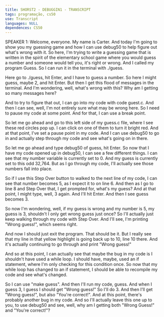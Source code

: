 ```yaml
---
title: SHORST2 - DEBUGGIN1 - TRANSCRIPT
tags: programação, cs50
use: Transcript
languages: NULL
dependences: CS50
---
```


SPEAKER 1: Welcome, everyone. My name is Carter. And today I'm going to show you my guessing game and how I can use debug50 to help figure out what's wrong with it. So here, I'm trying to write a guessing game that is written in the spirit of the elementary school game where you would guess a number and someone would tell you, it's right or wrong. And I called my program Guess. So I can run it in the terminal with ./guess. 

Here go to ./guess, hit Enter, and I have to guess a number. So here I might guess, maybe 2, and hit Enter. But then I get this flood of messages in the terminal. And I'm wondering, well, what's wrong with this? Why am I getting so many messages here? 

And to try to figure that out, I can go into my code with code guest.c. And then I can see, well, I'm not entirely sure what may be wrong here. So I need to pause my code at some point. And for that, I can use a break point. 

So let me go ahead and go to this left side of my guess.c file, where I see these red circles pop up. I can click on one of them to turn it bright red. And at that point, I've set a pause point in my code. And I can use debug50 to go in and actually step through my code and see what's going on in there. 

So let me go ahead and type debug50 of guess, hit Enter. So now that I have my code opened up in debug50, I can see a few different things. I can see that my number variable is currently set to 0. And my guess is currently set to this odd 32,764. But as I go through my code, I'll actually see those numbers fall into place. 

So if I use this Step Over button to walked to the next line of my code, I can see that number becomes 5, as I expect it to on line 6. And then as I go to line 8 and Step Over that, I get prompted for, what's my guess? And at that point, I might type, well, 3 again. And I'll hit Enter. And then I see guess becomes 3. 

So now I'm wondering, well, if my guess is wrong and my number is 5, my guess is 3, shouldn't I only get wrong guess just once? So I'll actually just keep walking through my code with Step Over. And I'll see, I'm printing "Wrong guess!", which seems right. 

And now I should just exit the program. That should be it. But I really see that my line in that yellow highlight is going back up to 10, line 10 there. And it's actually continuing to go through and print "Wrong guess!" 

And so at this point, I can actually see that maybe the bug in my code is I shouldn't have used a while loop. I should have, maybe, used an if statement, where I'm only checking for this condition once. So now that my while loop has changed to an if statement, I should be able to recompile my code and see what's changed. 

So I can use "make guess". And then I'll run my code, guess. And when I guess 3, I guess I should get "Wrong guess!" So I'll do 3. And then I'll get "Wrong guess!", but also "You're correct!". And at this point, there's probably another bug in my code. And so I'll actually leave this one up to you, to use debug50 and see, well, why am I getting both "Wrong Guess!" and "You're correct!"? 